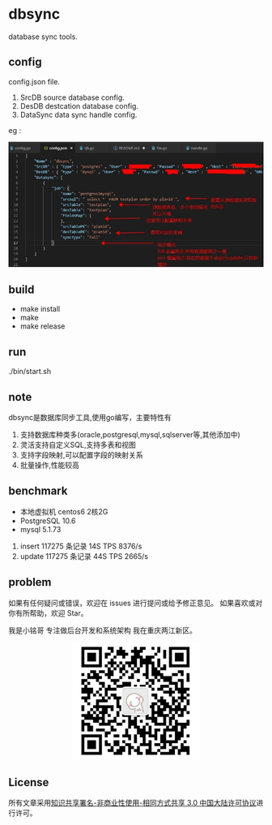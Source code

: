 # dbsync
database sync tools.

## config
config.json file.

1. SrcDB source database config.
2. DesDB destcation database config.
3. DataSync data sync handle config.

eg : 

<p align="center"><img src="doc/config/eg.jpg" alt="eg Logo"></p>


## build
- make install
- make
- make release

## run
./bin/start.sh

## note
dbsync是数据库同步工具,使用go编写，主要特性有
1. 支持数据库种类多(oracle,postgresql,mysql,sqlserver等,其他添加中)
2. 灵活支持自定义SQL,支持多表和视图
3. 支持字段映射,可以配置字段的映射关系
4. 批量操作,性能较高

## benchmark
- 本地虚拟机 centos6 2核2G 
- PostgreSQL 10.6
- mysql 5.1.73

1. insert 117275 条记录 14S TPS 8376/s
2. update 117275 条记录 44S TPS 2665/s

## problem
如果有任何疑问或错误，欢迎在 issues 进行提问或给予修正意见。 如果喜欢或对你有所帮助，欢迎 Star。

我是小铭哥 专注做后台开发和系统架构
我在重庆两江新区。

<p align="center"><img src="doc/wx/2074030723.jpg" width="50%" height="50%" alt="wx Logo"></p>



## License

所有文章采用[知识共享署名-非商业性使用-相同方式共享 3.0 中国大陆许可协议](https://creativecommons.org/licenses/by-nc-sa/3.0/cn/)进行许可。
